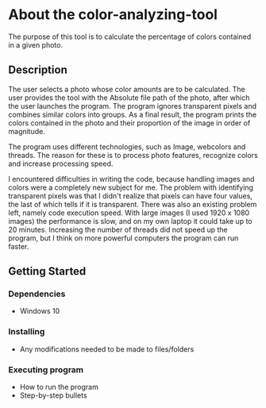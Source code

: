 # About the color-analyzing-tool
The purpose of this tool is to calculate the percentage of colors contained in a given photo.
## Description
The user selects a photo whose color amounts are to be calculated. The user provides the tool with the Absolute file path of the photo, after which the user launches the program. The program ignores transparent pixels and combines similar colors into groups. As a final result, the program prints the colors contained in the photo and their proportion of the image in order of magnitude.

The program uses different technologies, such as Image, webcolors and threads. The reason for these is to process photo features, recognize colors and increase processing speed.

I encountered difficulties in writing the code, because handling images and colors were a completely new subject for me. The problem with identifying transparent pixels was that I didn't realize that pixels can have four values, the last of which tells if it is transparent. There was also an existing problem left, namely code execution speed. With large images (I used 1920 x 1080 images) the performance is slow, and on my own laptop it could take up to 20 minutes. Increasing the number of threads did not speed up the program, but I think on more powerful computers the program can run faster.


## Getting Started

### Dependencies

* Windows 10

### Installing

* Any modifications needed to be made to files/folders

### Executing program

* How to run the program
* Step-by-step bullets
